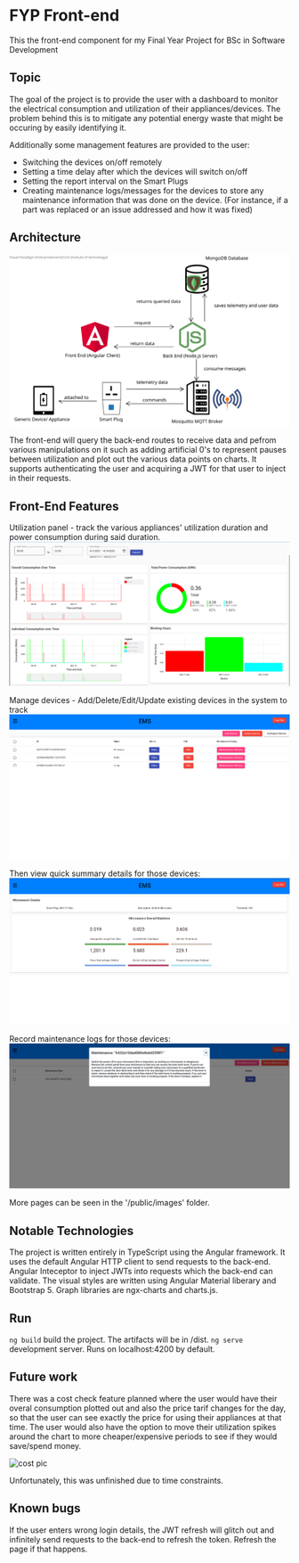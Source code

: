 # FYP Front-end
This the front-end component for my Final Year Project for BSc in Software Development

## Topic
The goal of the project is to provide the user with a dashboard to monitor the electrical consumption and utilization of their appliances/devices. The problem behind this is to mitigate any potential energy waste that might be occuring by easily identifying it.

Additionally some management features are provided to the user:
- Switching the devices on/off remotely
- Setting a time delay after which the devices will switch on/off
- Setting the report interval on the Smart Plugs
- Creating maintenance logs/messages for the devices to store any maintenance information that was done on the device. (For instance, if a part was replaced or an issue addressed and how it was fixed)

## Architecture
![arch diagram](/public/images/ArchitecturePoster.svg)

The front-end will query the back-end routes to receive data and pefrom various manipulations on it such as adding artificial 0's to represent pauses between utilization and plot out the various data points on charts. It supports authenticating the user and acquiring a JWT for that user to inject in their requests.

## Front-End Features
Utilization panel - track the various appliances' utilization duration and power consumption during said duration.
![util pic](/public/images/utilization-panel.png)

Manage devices - Add/Delete/Edit/Update existing devices in the system to track
![device pic](/public/images/device-screen.png)

Then view quick summary details for those devices:
![device details pic](/public/images/device-details.png)

Record maintenance logs for those devices:
![maint pic](/public/images/maintenance-details.png)

More pages can be seen in the '/public/images' folder.

## Notable Technologies
The project is written entirely in TypeScript using the Angular framework. It uses the default Angular HTTP client to send requests to the back-end. Angular Inteceptor to inject JWTs into requests which the back-end can validate. The visual styles are written using Angular Material liberary and Bootstrap 5. Graph libraries are ngx-charts and charts.js.

## Run
```ng build``` build the project. The artifacts will be in /dist.
```ng serve``` development server. Runs on localhost:4200 by default.

## Future work
There was a cost check feature planned where the user would have their overal consumption plotted out and also the price tarif changes for the day, so that the user can see exactly the price for using their appliances at that time. The user would also have the option to move their utilization spikes around the chart to more cheaper/expensive periods to see if they would save/spend money.

![cost pic](/public/images/cost-check.png)

Unfortunately, this was unfinished due to time constraints.

## Known bugs
If the user enters wrong login details, the JWT refresh will glitch out and infinitely send requests to the back-end to refresh the token. Refresh the page if that happens.
